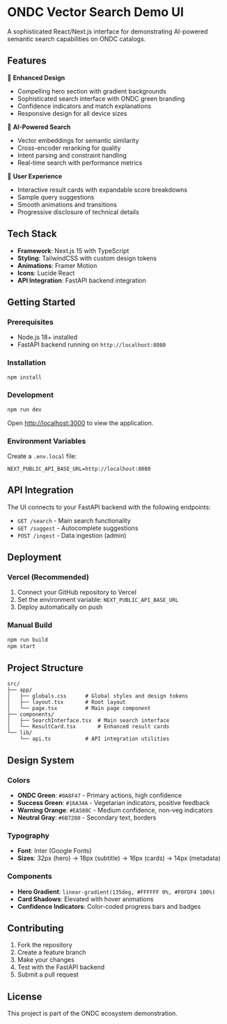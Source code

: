 # ONDC Vector Search Demo UI

A sophisticated React/Next.js interface for demonstrating AI-powered semantic search capabilities on ONDC catalogs.

## Features

🎨 **Enhanced Design**
- Compelling hero section with gradient backgrounds
- Sophisticated search interface with ONDC green branding
- Confidence indicators and match explanations
- Responsive design for all device sizes

🚀 **AI-Powered Search**
- Vector embeddings for semantic similarity
- Cross-encoder reranking for quality
- Intent parsing and constraint handling
- Real-time search with performance metrics

🎯 **User Experience**
- Interactive result cards with expandable score breakdowns
- Sample query suggestions
- Smooth animations and transitions
- Progressive disclosure of technical details

## Tech Stack

- **Framework**: Next.js 15 with TypeScript
- **Styling**: TailwindCSS with custom design tokens
- **Animations**: Framer Motion
- **Icons**: Lucide React
- **API Integration**: FastAPI backend integration

## Getting Started

### Prerequisites

- Node.js 18+ installed
- FastAPI backend running on `http://localhost:8080`

### Installation

```bash
npm install
```

### Development

```bash
npm run dev
```

Open [http://localhost:3000](http://localhost:3000) to view the application.

### Environment Variables

Create a `.env.local` file:

```env
NEXT_PUBLIC_API_BASE_URL=http://localhost:8080
```

## API Integration

The UI connects to your FastAPI backend with the following endpoints:

- `GET /search` - Main search functionality
- `GET /suggest` - Autocomplete suggestions
- `POST /ingest` - Data ingestion (admin)

## Deployment

### Vercel (Recommended)

1. Connect your GitHub repository to Vercel
2. Set the environment variable: `NEXT_PUBLIC_API_BASE_URL`
3. Deploy automatically on push

### Manual Build

```bash
npm run build
npm start
```

## Project Structure

```
src/
├── app/
│   ├── globals.css      # Global styles and design tokens
│   ├── layout.tsx       # Root layout
│   └── page.tsx         # Main page component
├── components/
│   ├── SearchInterface.tsx  # Main search interface
│   └── ResultCard.tsx       # Enhanced result cards
└── lib/
    └── api.ts           # API integration utilities
```

## Design System

### Colors
- **ONDC Green**: `#0A8F47` - Primary actions, high confidence
- **Success Green**: `#16A34A` - Vegetarian indicators, positive feedback  
- **Warning Orange**: `#EA580C` - Medium confidence, non-veg indicators
- **Neutral Gray**: `#6B7280` - Secondary text, borders

### Typography
- **Font**: Inter (Google Fonts)
- **Sizes**: 32px (hero) → 18px (subtitle) → 16px (cards) → 14px (metadata)

### Components
- **Hero Gradient**: `linear-gradient(135deg, #FFFFFF 0%, #F0FDF4 100%)`
- **Card Shadows**: Elevated with hover animations
- **Confidence Indicators**: Color-coded progress bars and badges

## Contributing

1. Fork the repository
2. Create a feature branch
3. Make your changes
4. Test with the FastAPI backend
5. Submit a pull request

## License

This project is part of the ONDC ecosystem demonstration.
